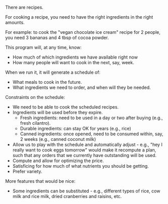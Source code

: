 There are recipes.

For cooking a recipe, you need to have the right ingredients in the right amounts.

For example: to cook the "vegan chocolate ice cream" recipe for 2 people, you need 3 bananas and 4 tbsp of cocoa powder.

This program will, at any time, know:

* How much of which ingredients we have available right now
* How many people will want to cook in the next, say, week.

When we run it, it will generate a schedule of:

* What meals to cook in the future.
* What ingredients we need to order, and when will they be needed.

Constraints on the schedule:

* We need to be able to cook the scheduled recipes.
* Ingredients will be used before they expire.
  * Fresh ingredients: need to be used in a day or two after buying (e.g., fresh cilantro).
  * Durable ingredients: can stay OK for years (e.g., rice)
  * Canned ingredients: once opened, need to be consumed within, say, 2 weeks (e.g., canned coconut milk)
* Allow us to play with the schedule and automatically adjust - e.g., "hey I really want to cook eggs tomorrow" would make it recompute a plan, such that any orders that we currently have outstanding will be used.
* Compute and allow for optimizing the price.
* Satisficing for how much of what nutrients you should be getting.
* Prefer variety.

More features that would be nice:

* Some ingredients can be substituted - e.g., different types of rice, cow milk and rice milk, dried cranberries and raisins, etc.
